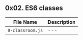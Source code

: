 ## 0x02. ES6 classes

| File Name | Description     |
| ------------ | ------------    |
| `0-classroom.js` | --- |